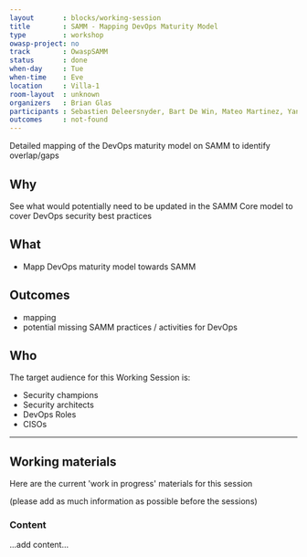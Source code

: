 ```yaml
---
layout       : blocks/working-session
title        : SAMM - Mapping DevOps Maturity Model
type         : workshop
owasp-project: no
track        : OwaspSAMM
status       : done
when-day     : Tue
when-time    : Eve
location     : Villa-1
room-layout  : unknown
organizers   : Brian Glas
participants : Sebastien Deleersnyder, Bart De Win, Mateo Martinez, Yan Kravchenko, Viktor Lindstrom, Fabien Thalgott, Timo Pagel
outcomes     : not-found
---
```


Detailed mapping of the DevOps maturity model on SAMM to identify overlap/gaps

## Why

See what would potentially need to be updated in the SAMM Core model to cover DevOps security best practices

## What

- Mapp DevOps maturity model towards SAMM

## Outcomes

- mapping
- potential missing SAMM practices / activities for DevOps
## Who

The target audience for this Working Session is:

- Security champions
- Security architects
- DevOps Roles
- CISOs

---

## Working materials

Here are the current 'work in progress' materials for this session

(please add as much information as possible before the sessions)

### Content

...add content...
